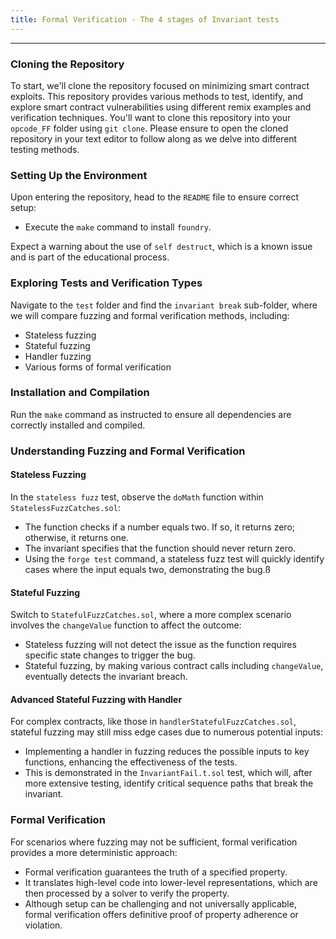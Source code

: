```yaml
---
title: Formal Verification - The 4 stages of Invariant tests
---
```


---



### Cloning the Repository

To start, we'll clone the repository focused on minimizing smart contract exploits. This repository provides various methods to test, identify, and explore smart contract vulnerabilities using different remix examples and verification techniques. You'll want to clone this repository into your `opcode_FF` folder using `git clone`. Please ensure to open the cloned repository in your text editor to follow along as we delve into different testing methods.

### Setting Up the Environment

Upon entering the repository, head to the `README` file to ensure correct setup:
- Execute the `make` command to install `foundry`.


Expect a warning about the use of `self destruct`, which is a known issue and is part of the educational process.

### Exploring Tests and Verification Types

Navigate to the `test` folder and find the `invariant break` sub-folder, where we will compare fuzzing and formal verification methods, including:
- Stateless fuzzing
- Stateful fuzzing
- Handler fuzzing
- Various forms of formal verification

### Installation and Compilation

Run the `make` command as instructed to ensure all dependencies are correctly installed and compiled. 

### Understanding Fuzzing and Formal Verification

#### Stateless Fuzzing

In the `stateless fuzz` test, observe the `doMath` function within `StatelessFuzzCatches.sol`:
- The function checks if a number equals two. If so, it returns zero; otherwise, it returns one.
- The invariant specifies that the function should never return zero.
- Using the `forge test` command, a stateless fuzz test will quickly identify cases where the input equals two, demonstrating the bug.ß

#### Stateful Fuzzing

Switch to `StatefulFuzzCatches.sol`, where a more complex scenario involves the `changeValue` function to affect the outcome:
- Stateless fuzzing will not detect the issue as the function requires specific state changes to trigger the bug.
- Stateful fuzzing, by making various contract calls including `changeValue`, eventually detects the invariant breach.

#### Advanced Stateful Fuzzing with Handler

For complex contracts, like those in `handlerStatefulFuzzCatches.sol`, stateful fuzzing may still miss edge cases due to numerous potential inputs:
- Implementing a handler in fuzzing reduces the possible inputs to key functions, enhancing the effectiveness of the tests.
- This is demonstrated in the `InvariantFail.t.sol` test, which will, after more extensive testing, identify critical sequence paths that break the invariant.

### Formal Verification

For scenarios where fuzzing may not be sufficient, formal verification provides a more deterministic approach:
- Formal verification guarantees the truth of a specified property.
- It translates high-level code into lower-level representations, which are then processed by a solver to verify the property.
- Although setup can be challenging and not universally applicable, formal verification offers definitive proof of property adherence or violation.


